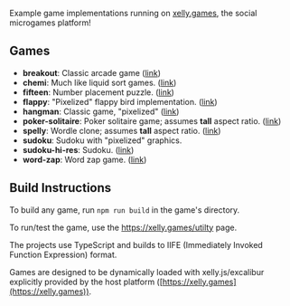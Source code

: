 Example game implementations running on [xelly.games](https://xelly.games),
the social microgames platform!

## Games

- **breakout**: Classic arcade game ([link](https://xelly.games/game/2043d642-a556-480e-be5a-8541f8fc147a))
- **chemi**: Much like liquid sort games. ([link](https://xelly.games/game/b7eba4db-dc4b-4cfe-8420-3e42e494e520))
- **fifteen**: Number placement puzzle. ([link](https://xelly.games/game/41e8374d-09df-4723-a39f-3bbb8df02d21))
- **flappy**: "Pixelized" flappy bird implementation. ([link](https://xelly.games/game/7c7744cd-a302-42de-9d8e-5eade3a8b723))
- **hangman**: Classic game, "pixelized" ([link](https://xelly.games/game/d9ccdebd-8e22-43b7-bc2d-9713d495a55b))
- **poker-solitaire**: Poker solitaire game; assumes **tall** aspect ratio. ([link](https://xelly.games/game/44b5a6d0-8330-49b7-905f-4465134674b4))
- **spelly**: Wordle clone; assumes **tall** aspect ratio. ([link](https://xelly.games/game/f10afc35-8ebb-4bd6-8e08-f0dccdda1355))
- **sudoku**: Sudoku with "pixelized" graphics.
- **sudoku-hi-res**: Sudoku. ([link](https://xelly.games/game/bc9738f3-274f-460d-9fac-0769524f1a55))
- **word-zap**: Word zap game. ([link](https://xelly.games/game/9d040148-0517-4066-92b8-0061ea5363b4))

## Build Instructions

To build any game, run `npm run build` in the game's directory.

To run/test the game, use the https://xelly.games/utilty page.

The projects use TypeScript and builds to IIFE (Immediately Invoked Function
Expression) format.

Games are designed to be dynamically loaded with xelly.js/excalibur explicitly
provided by the host platform ([https://xelly.games](https://xelly.games)).
